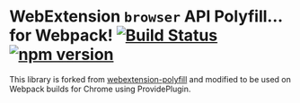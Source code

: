# WebExtension `browser` API Polyfill... for Webpack! [![Build Status](https://travis-ci.com/NaughtyMC/webextension-polyfill-for-webpack.svg?branch=master)](https://travis-ci.com/NaughtyMC/webextension-polyfill-for-webpack) [![npm version](https://badge.fury.io/js/webextension-polyfill-for-webpack.svg)](https://www.npmjs.com/package/webextension-polyfill-for-webpack)

This library is forked from [webextension-polyfill](https://github.com/mozilla/webextension-polyfill) and modified to be used on Webpack builds for Chrome using ProvidePlugin.